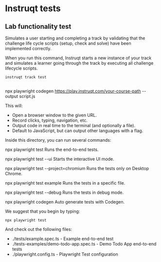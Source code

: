 # Instruqt tests

## Lab functionality test

Simulates a user starting and completing a track by validating that the challenge life cycle scripts (setup, check and solve) have been implemented correctly.

When you run this command, Instruqt starts a new instance of your track and simulates a learner going through the track by executing all challenge lifecycle scripts. 

```sh
instruqt track test
```

## 



npx playwright codegen https://play.instruqt.com/your-course-path --output script.js

This will:
- Open a browser window to the given URL.
- Record clicks, typing, navigation, etc.
- Output code in real time to the terminal (and optionally a file).
- Default to JavaScript, but can output other languages with a flag.


Inside this directory, you can run several commands:

  npx playwright test
    Runs the end-to-end tests.

  npx playwright test --ui
    Starts the interactive UI mode.

  npx playwright test --project=chromium
    Runs the tests only on Desktop Chrome.

  npx playwright test example
    Runs the tests in a specific file.

  npx playwright test --debug
    Runs the tests in debug mode.

  npx playwright codegen
    Auto generate tests with Codegen.

We suggest that you begin by typing:

    npx playwright test

And check out the following files:
  - ./tests/example.spec.ts - Example end-to-end test
  - ./tests-examples/demo-todo-app.spec.ts - Demo Todo App end-to-end tests
  - ./playwright.config.ts - Playwright Test configuration
